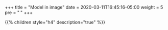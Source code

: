 +++
title = "Model in image"
date = 2020-03-11T16:45:16-05:00
weight = 5
pre = "<b> </b>"
+++

{{% children style="h4" description="true" %}}


